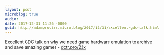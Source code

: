 ```yaml
---
layout: post
microblog: true
audio: 
date: 2017-12-31 11:26 -0000
guid: http://adamprocter.micro.blog/2017/12/31/excellent-gdc-talk.html
---
```

Excellent GDC talk on why we need game hardware emulation to archive and save amazing games - [dctr.pro/22x](http://dctr.pro/22x)
